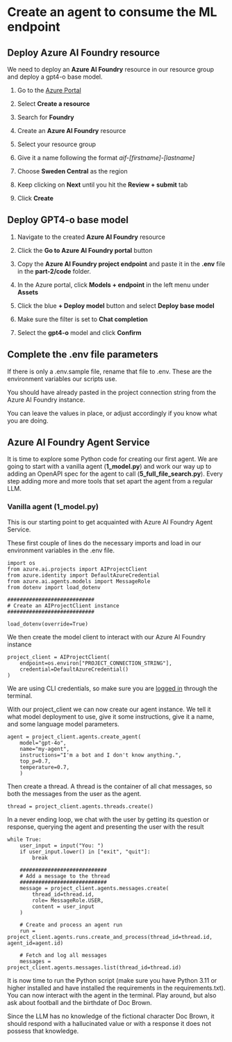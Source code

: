 # Create an agent to consume the ML endpoint

## Deploy Azure AI Foundry resource

We need to deploy an **Azure AI Foundry** resource in our resource group and deploy a gpt4-o base model.

1. Go to the [Azure Portal](https://portal.azure.com)

2. Select **Create a resource**

3. Search for **Foundry**

4. Create an **Azure AI Foundry** resource

5. Select your resource group

6. Give it a name following the format *aif-[firstname]-[lastname]*

7. Choose **Sweden Central** as the region

8. Keep clicking on **Next** until you hit the **Review + submit** tab

9. Click **Create**

## Deploy GPT4-o base model

1. Navigate to the created **Azure AI Foundry** resource

2. Click the **Go to Azure AI Foundry portal** button

3. Copy the **Azure AI Foundry project endpoint** and paste it in the **.env** file in the **part-2/code** folder.

4. In the Azure portal, click **Models + endpoint** in the left menu under **Assets**

5. Click the blue **+ Deploy model** button and select **Deploy base model**

6. Make sure the filter is set to **Chat completion**

7. Select the **gpt4-o** model and click **Confirm**

## Complete the .env file parameters
If there is only a .env.sample file, rename that file to .env. These are the environment variables our scripts use.

You should have already pasted in the project connection string from the Azure AI Foundry instance. 

You can leave the values in place, or adjust accordingly if you know what you are doing.

## Azure AI Foundry Agent Service

It is time to explore some Python code for creating our first agent. We are going to start with a vanilla agent (**1_model.py**) and work our way up to adding an OpenAPI spec for the agent to call (**5_full_file_search.py**). Every step adding more and more tools that set apart the agent from a regular LLM.

### Vanilla agent (**1_model.py**)
This is our starting point to get acquainted with Azure AI Foundry Agent Service.

These first couple of lines do the necessary imports and load in our environment variables in the .env file.

```
import os
from azure.ai.projects import AIProjectClient
from azure.identity import DefaultAzureCredential
from azure.ai.agents.models import MessageRole
from dotenv import load_dotenv

############################
# Create an AIProjectClient instance
############################

load_dotenv(override=True)
```

We then create the model client to interact with our Azure AI Foundry instance

```
project_client = AIProjectClient(
    endpoint=os.environ["PROJECT_CONNECTION_STRING"],
    credential=DefaultAzureCredential()
)
```

We are using CLI credentials, so make sure you are [logged in](/log-in-cli.md) through the terminal.

With our project_client we can now create our agent instance. We tell it what model deployment to use, give it some instructions, give it a name, and some language model parameters.

```
agent = project_client.agents.create_agent(
    model="gpt-4o",
    name="my-agent",
    instructions="I'm a bot and I don't know anything.",
    top_p=0.7,
    temperature=0.7,
    )
```

Then create a thread. A thread is the container of all chat messages, so both the messages from the user as the agent.

```
thread = project_client.agents.threads.create()
```

In a never ending loop, we chat with the user by getting its question or response, querying the agent and presenting the user with the result

```
while True:
    user_input = input("You: ")
    if user_input.lower() in ["exit", "quit"]:
        break

    ############################
    # Add a message to the thread
    ############################
    message = project_client.agents.messages.create(
        thread_id=thread.id,
        role= MessageRole.USER, 
        content = user_input
    )

    # Create and process an agent run
    run = project_client.agents.runs.create_and_process(thread_id=thread.id, agent_id=agent.id)

    # Fetch and log all messages
    messages = project_client.agents.messages.list(thread_id=thread.id)
```

It is now time to run the Python script (make sure you have Python 3.11 or higher installed and have installed the requirements in the requirements.txt).
You can now interact with the agent in the terminal. Play around, but also ask about football and the birthdate of Doc Brown.

Since the LLM has no knowledge of the fictional character Doc Brown, it should respond with a hallucinated value or with a response it does not possess that knowledge.